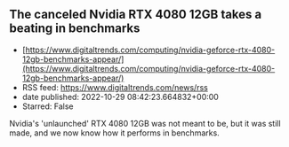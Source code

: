 ## The canceled Nvidia RTX 4080 12GB takes a beating in benchmarks
 - [https://www.digitaltrends.com/computing/nvidia-geforce-rtx-4080-12gb-benchmarks-appear/](https://www.digitaltrends.com/computing/nvidia-geforce-rtx-4080-12gb-benchmarks-appear/)
 - RSS feed: https://www.digitaltrends.com/news/rss
 - date published: 2022-10-29 08:42:23.664832+00:00
 - Starred: False

Nvidia's 'unlaunched' RTX 4080 12GB was not meant to be, but it was still made, and we now know how it performs in benchmarks.
